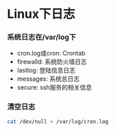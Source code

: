 
# Linux下日志

### 系统日志在/var/log下

* cron.log或cron: Crontab
* firewalld: 系统防火墙日志
* lastlog: 登陆信息日志
* messages: 系统总日志
* secure: ssh服务的相关信息



### 清空日志

```sh
cat /dev/null > /var/log/cron.log
```
